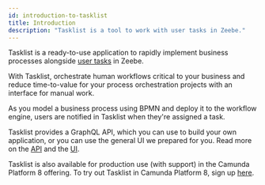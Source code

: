 ```yaml
---
id: introduction-to-tasklist
title: Introduction
description: "Tasklist is a tool to work with user tasks in Zeebe."
---
```


Tasklist is a ready-to-use application to rapidly implement business processes alongside [user tasks](/components/modeler/bpmn/user-tasks/user-tasks.md) in Zeebe.

With Tasklist, orchestrate human workflows critical to your business and reduce time-to-value for your process orchestration projects with an interface for manual work.

As you model a business process using BPMN and deploy it to the workflow engine, users are notified in Tasklist when they're assigned a task.

Tasklist provides a GraphQL API, which you can use to build your own application, or you can use the general UI we prepared for you. Read more on the [API](../../apis-tools/tasklist-api/tasklist-api-overview.md) and the [UI](/docs/components/tasklist/userguide/using-tasklist).

Tasklist is also available for production use (with support) in the Camunda Platform 8 offering. To try out Tasklist in Camunda Platform 8, sign up [here](https://signup.camunda.com/accounts?utm_source=docs.camunda.io&utm_medium=referral).
